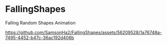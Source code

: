 # FallingShapes
Falling Random Shapes Animation

https://github.com/SamsonHa2/FallingShapes/assets/56209528/1a76748a-7495-4452-b47c-36ac192d406b

